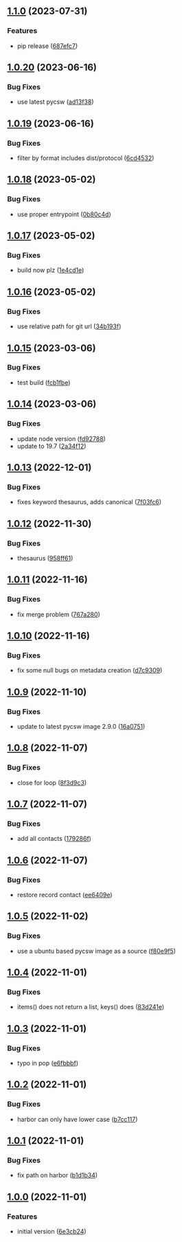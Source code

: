 ## [1.1.0](https://git.wur.nl/isric/ict/pygeodatacrawler/compare/1.0.20...1.1.0) (2023-07-31)


### Features

* pip release ([687efc7](https://git.wur.nl/isric/ict/pygeodatacrawler/commit/687efc781b34a60d7e8f6751878ec6b7d1499303))

## [1.0.20](https://git.wur.nl/isric/ict/pygeodatacrawler/compare/1.0.19...1.0.20) (2023-06-16)


### Bug Fixes

* use latest pycsw ([ad13f38](https://git.wur.nl/isric/ict/pygeodatacrawler/commit/ad13f38294bbcd63f875954f00cb4c4e124cc899))

## [1.0.19](https://git.wur.nl/isric/ict/pygeodatacrawler/compare/1.0.18...1.0.19) (2023-06-16)


### Bug Fixes

* filter by format includes dist/protocol ([6cd4532](https://git.wur.nl/isric/ict/pygeodatacrawler/commit/6cd4532a0b3f5cbf64e74345a78b344bf215e4fa))

## [1.0.18](https://git.wur.nl/isric/ict/pygeodatacrawler/compare/1.0.17...1.0.18) (2023-05-02)


### Bug Fixes

* use proper entrypoint ([0b80c4d](https://git.wur.nl/isric/ict/pygeodatacrawler/commit/0b80c4d0cb5ce1df90636b413a4da03bb1e10def))

## [1.0.17](https://git.wur.nl/isric/ict/pygeodatacrawler/compare/1.0.16...1.0.17) (2023-05-02)


### Bug Fixes

* build now plz ([1e4cd1e](https://git.wur.nl/isric/ict/pygeodatacrawler/commit/1e4cd1ea5ad2980c58ab5cade732a8c0aebff65a))

## [1.0.16](https://git.wur.nl/isric/ict/pygeodatacrawler/compare/1.0.15...1.0.16) (2023-05-02)


### Bug Fixes

* use relative path for git url ([34b193f](https://git.wur.nl/isric/ict/pygeodatacrawler/commit/34b193fc9e89be18ddb132d6840107deac05480b))

## [1.0.15](https://git.wur.nl/isric/ict/pygeodatacrawler/compare/1.0.14...1.0.15) (2023-03-06)


### Bug Fixes

* test build ([fcb1fbe](https://git.wur.nl/isric/ict/pygeodatacrawler/commit/fcb1fbed6dc4ecc8b182350b80357e938a2fc107))

## [1.0.14](https://git.wur.nl/isric/ict/pygeodatacrawler/compare/1.0.13...1.0.14) (2023-03-06)


### Bug Fixes

* update node version ([fd92788](https://git.wur.nl/isric/ict/pygeodatacrawler/commit/fd92788259558d569fa170a1f05e6e8dcb34fedf))
* update to 19.7 ([2a34f12](https://git.wur.nl/isric/ict/pygeodatacrawler/commit/2a34f12f3f5cc3a500d9274562391cab9b3ca2b6))

## [1.0.13](https://git.wur.nl/isric/ict/pygeodatacrawler/compare/1.0.12...1.0.13) (2022-12-01)


### Bug Fixes

* fixes keyword thesaurus, adds canonical ([7f03fc6](https://git.wur.nl/isric/ict/pygeodatacrawler/commit/7f03fc69ec553eaf853ca8cc7efcd0d49fd20a0f))

## [1.0.12](https://git.wur.nl/isric/ict/pygeodatacrawler/compare/1.0.11...1.0.12) (2022-11-30)


### Bug Fixes

* thesaurus ([958ff61](https://git.wur.nl/isric/ict/pygeodatacrawler/commit/958ff61baa49fa4260dbe277e7595587e2d7747a))

## [1.0.11](https://git.wur.nl/isric/ict/pygeodatacrawler/compare/1.0.10...1.0.11) (2022-11-16)


### Bug Fixes

* fix merge problem ([767a280](https://git.wur.nl/isric/ict/pygeodatacrawler/commit/767a2807d1adf587c970a81aabb901a3da2f7e42))

## [1.0.10](https://git.wur.nl/isric/ict/pygeodatacrawler/compare/1.0.9...1.0.10) (2022-11-16)


### Bug Fixes

* fix some null bugs on metadata creation ([d7c9309](https://git.wur.nl/isric/ict/pygeodatacrawler/commit/d7c9309007ee96b37317a6735aa6563941b38148))

## [1.0.9](https://git.wur.nl/isric/ict/pygeodatacrawler/compare/1.0.8...1.0.9) (2022-11-10)


### Bug Fixes

* update to latest pycsw image 2.9.0 ([16a0751](https://git.wur.nl/isric/ict/pygeodatacrawler/commit/16a0751cf29f1307a3226a844b0a2089dcf8e65f))

## [1.0.8](https://git.wur.nl/isric/ict/pygeodatacrawler/compare/1.0.7...1.0.8) (2022-11-07)


### Bug Fixes

* close for loop ([8f3d9c3](https://git.wur.nl/isric/ict/pygeodatacrawler/commit/8f3d9c3e09b44da8e988f72fd3f76183ac747063))

## [1.0.7](https://git.wur.nl/isric/ict/pygeodatacrawler/compare/1.0.6...1.0.7) (2022-11-07)


### Bug Fixes

* add all contacts ([179286f](https://git.wur.nl/isric/ict/pygeodatacrawler/commit/179286f38722c11c3ed3de919f6a196185ed1259))

## [1.0.6](https://git.wur.nl/isric/ict/pygeodatacrawler/compare/1.0.5...1.0.6) (2022-11-07)


### Bug Fixes

* restore record contact ([ee6409e](https://git.wur.nl/isric/ict/pygeodatacrawler/commit/ee6409e67fed9b635cfb8cdc4244d2f78e1af208))

## [1.0.5](https://git.wur.nl/isric/ict/pygeodatacrawler/compare/1.0.4...1.0.5) (2022-11-02)


### Bug Fixes

* use a ubuntu based pycsw image as a source ([f80e9f5](https://git.wur.nl/isric/ict/pygeodatacrawler/commit/f80e9f55b26d650d5710cd14efa67b1593063985))

## [1.0.4](https://git.wur.nl/isric/ict/pygeodatacrawler/compare/1.0.3...1.0.4) (2022-11-01)


### Bug Fixes

* items() does not return a list, keys() does ([83d241e](https://git.wur.nl/isric/ict/pygeodatacrawler/commit/83d241e902a5a54966377ddcc5b66896d329c607))

## [1.0.3](https://git.wur.nl/isric/ict/pygeodatacrawler/compare/1.0.2...1.0.3) (2022-11-01)


### Bug Fixes

* typo in pop ([e6fbbbf](https://git.wur.nl/isric/ict/pygeodatacrawler/commit/e6fbbbf0622be7a874b82ce52571c7f55cdf4fb5))

## [1.0.2](https://git.wur.nl/isric/ict/pygeodatacrawler/compare/1.0.1...1.0.2) (2022-11-01)


### Bug Fixes

* harbor can only have lower case ([b7cc117](https://git.wur.nl/isric/ict/pygeodatacrawler/commit/b7cc1172c14cec77946a03a4093bf1a3f058911e))

## [1.0.1](https://git.wur.nl/isric/ict/pygeodatacrawler/compare/1.0.0...1.0.1) (2022-11-01)


### Bug Fixes

* fix path on harbor ([b1d1b34](https://git.wur.nl/isric/ict/pygeodatacrawler/commit/b1d1b3498d228774b56884d52f1a30d4d3fc9365))

## [1.0.0](https://git.wur.nl/isric/ict/pygeodatacrawler/compare/...1.0.0) (2022-11-01)


### Features

* initial version ([6e3cb24](https://git.wur.nl/isric/ict/pygeodatacrawler/commit/6e3cb24aa77cfd0f54af484bcf227feeb3ecbaea))
